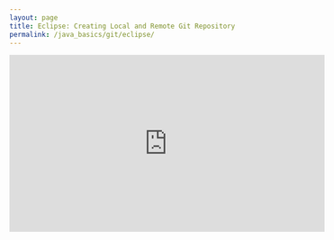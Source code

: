 ```yaml
---
layout: page
title: Eclipse: Creating Local and Remote Git Repository
permalink: /java_basics/git/eclipse/
---
```


<div align="center">
    <iframe width="560" height="315" src="https://www.youtube.com/embed/r5C6yXNaSGo" frameborder="0" allowfullscreen></iframe>
</div>
